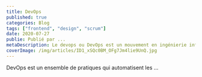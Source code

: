 ```yaml
---
title: DevOps
published: true
categories: Blog
tags: ["frontend", "design", "scrum"]
date: 2020-07-27
publie: Publié par ...
metaDescription: Le devops ou DevOps est un mouvement en ingénierie informatique et une pratique technique visant à l'unification du développement logiciel (dev) et de l'administration des infrastructures informatiques (ops)...
coverImage: /img/articles/ID1_xSQc0BM_OFg7Jm4lie9UnQ.jpg
---
```


DevOps est un ensemble de pratiques qui automatisent les ...

